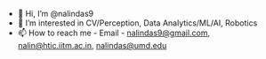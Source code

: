 - 👋 Hi, I’m @nalindas9
- 👀 I’m interested in CV/Perception, Data Analytics/ML/AI, Robotics
- 📫 How to reach me - Email - nalindas9@gmail.com, nalin@htic.iitm.ac.in, nalindas@umd.edu

<!---
nalindas9/nalindas9 is a ✨ special ✨ repository because its `README.md` (this file) appears on your GitHub profile.
You can click the Preview link to take a look at your changes.
--->
